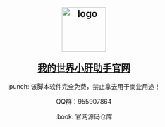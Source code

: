 <h2 align="center">
    <p><img src="./public/favicon.ico" width="100" alt="logo"></p>
    <a  target="_blank" href="http://wengx.cn">我的世界小肝助手官网</a>
</h2>

<p align="center">
    :punch: 该脚本软件完全免费，禁止拿去用于商业用途！
</p>

<p align="center">
    QQ群：955907864
</p>

<p align="center">
    :book: 官网源码仓库
</p>
